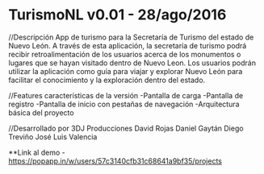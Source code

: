 # TurismoNL v0.01 - 28/ago/2016

//Descripción
App de turismo para la Secretaría de Turismo del estado de Nuevo León.
A través de esta aplicación, la secretaría de turismo podrá recibir retroalimentación de los usuarios acerca de los monumentos o lugares que se hayan visitado dentro de Nuevo Leon.
Los usuarios podrán utilizar la aplicación como guía para viajar y explorar Nuevo León para facilitar el conocimiento y la exploración dentro del estado.

//Features características de la versión
  -Pantalla de carga
  -Pantalla de registro
  -Pantalla de inicio con pestañas de navegación
  -Arquitectura básica del proyecto

//Desarrollado por 3DJ Producciones
    David Rojas
    Daniel Gaytán
    Diego Treviño
    José Luis Valencia

**Link al demo - https://popapp.in/w/users/57c3140cfb31c68641a9bf35/projects
